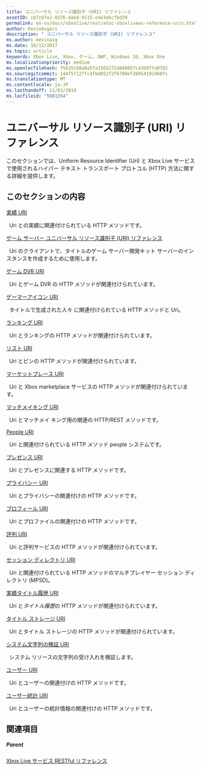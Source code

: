 ```yaml
---
title: ユニバーサル リソース識別子 (URI) リファレンス
assetID: cb7c6fe2-0376-dab4-9115-e4e3ebcfbd39
permalink: en-us/docs/xboxlive/rest/atoc-xboxlivews-reference-uris.html
author: KevinAsgari
description: " ユニバーサル リソース識別子 (URI) リファレンス"
ms.author: kevinasg
ms.date: 10/12/2017
ms.topic: article
keywords: Xbox Live, Xbox, ゲーム, UWP, Windows 10, Xbox One
ms.localizationpriority: medium
ms.openlocfilehash: f5615cb0a8a5fa15652724040057c43697fa0782
ms.sourcegitcommit: 144f5f127fc4fbd852f2f6780ef26054192d68fc
ms.translationtype: MT
ms.contentlocale: ja-JP
ms.lasthandoff: 11/03/2018
ms.locfileid: "5981354"
---
```

# <a name="universal-resource-identifier-uri-reference"></a>ユニバーサル リソース識別子 (URI) リファレンス

このセクションでは、Uniform Resource Identifier (Uri) と Xbox Live サービスで使用されるハイパー テキスト トランスポート プロトコル (HTTP) 方法に関する詳細を提供します。

<a id="ID4EAB"></a>


## <a name="in-this-section"></a>このセクションの内容

[実績 URI](achievements/atoc-reference-achievementsv2.md)

&nbsp;&nbsp;Uri との実績に関連付けられている HTTP メソッドです。

[ゲーム サーバー ユニバーサル リソース識別子 (URI) リファレンス](gsdk/atoc-gsdk-uri-reference.md)

&nbsp;&nbsp;Uri のクライアントで、タイトルのゲーム サーバー開発キット サーバーのインスタンスを作成するために使用します。

[ゲーム DVR URI](dvr/atoc-reference-dvr.md)

&nbsp;&nbsp;Uri とゲーム DVR の HTTP メソッドが関連付けられています。

[ゲーマーアイコン URI](gamerpic/atoc-reference-gamerpic.md)

&nbsp;&nbsp;タイトルで生成された人々 に関連付けられている HTTP メソッドと Uri。

[ランキング URI](leaderboard/atoc-reference-leaderboard.md)

&nbsp;&nbsp;Uri とランキングの HTTP メソッドが関連付けられています。

[リスト URI](lists/atoc-reference-lists.md)

&nbsp;&nbsp;Uri とピンの HTTP メソッドが関連付けられています。

[マーケットプレース URI](marketplace/atoc-reference-marketplace.md)

&nbsp;&nbsp;Uri と Xbox marketplace サービスの HTTP メソッドが関連付けられています。

[マッチメイキング URI](matchtickets/atoc-reference-matchtickets.md)

&nbsp;&nbsp;Uri とマッチメイ キング用の関連の HTTP/REST メソッドです。

[People URI](people/atoc-reference-people.md)

&nbsp;&nbsp;Uri と関連付けられている HTTP メソッド people システムです。

[プレゼンス URI](presence/atoc-reference-presence.md)

&nbsp;&nbsp;Uri とプレゼンスに関連する HTTP メソッドです。

[プライバシー URI](privacy/atoc-reference-privacyv2.md)

&nbsp;&nbsp;Uri とプライバシーの関連付けの HTTP メソッドです。

[プロフィール URI](profileV2/atoc-reference-profiles.md)

&nbsp;&nbsp;Uri とプロファイルの関連付けの HTTP メソッドです。

[評判 URI](reputation/atoc-reference-reputation.md)

&nbsp;&nbsp;Uri と評判サービスの HTTP メソッドが関連付けられています。

[セッション ディレクトリ URI](sessiondirectory/atoc-reference-sessiondirectory.md)

&nbsp;&nbsp;Uri と関連付けられている HTTP メソッドのマルチプレイヤー セッション ディレクトリ (MPSD)。

[実績タイトル履歴 URI](titlehistory/atoc-reference-titlehistoryv2.md)

&nbsp;&nbsp;Uri と*タイトル履歴*の HTTP メソッドが関連付けられています。

[タイトル ストレージ URI](storage/atoc-reference-storagev2.md)

&nbsp;&nbsp;Uri とタイトル ストレージの HTTP メソッドが関連付けられています。

[システム文字列の検証 URI](stringserver/atoc-reference-systemstringsvalidate.md)

&nbsp;&nbsp;システム リソースの文字列の受け入れを検証します。

[ユーザー URI](users/atoc-reference-users.md)

&nbsp;&nbsp;Uri とユーザーの関連付けの HTTP メソッドです。

[ユーザー統計 URI](userstats/atoc-reference-userstats.md)

&nbsp;&nbsp;Uri とユーザーの統計情報の関連付けの HTTP メソッドです。

<a id="ID4E5C"></a>


## <a name="see-also"></a>関連項目

<a id="ID4EAD"></a>


##### <a name="parent"></a>Parent

[Xbox Live サービス RESTful リファレンス](../atoc-xboxlivews-reference.md)
